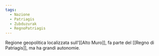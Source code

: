 ```yaml
---
tags:
  - Nazione
  - Patriagis
  - Zubduzurak
  - RegnoPatriagis
---
```

Regione geopolitica localizzata sull'[[Alto Muro]], fa parte del [[Regno di Patriagis]], ma ha grandi autonomie. 
